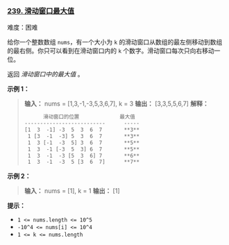 ### [239\. 滑动窗口最大值](https://leetcode.cn/problems/sliding-window-maximum/)

难度：困难

给你一个整数数组 `nums`，有一个大小为 `k` 的滑动窗口从数组的最左侧移动到数组的最右侧。你只可以看到在滑动窗口内的 `k` 个数字。滑动窗口每次只向右移动一位。

返回 _滑动窗口中的最大值_ 。

**示例 1：**

> **输入：** nums = [1,3,-1,-3,5,3,6,7], k = 3
> **输出：** [3,3,5,5,6,7]
> **解释：**
>
> ```txt
>       滑动窗口的位置             最大值
> --------------------------      -----
> [1  3  -1] -3  5  3  6  7       **3**
>  1 [3  -1  -3] 5  3  6  7       **3**
>  1  3 [-1  -3  5] 3  6  7       **5**
>  1  3  -1 [-3  5  3] 6  7       **5**
>  1  3  -1  -3 [5  3  6] 7       **6**
>  1  3  -1  -3  5 [3  6  7]      **7**
> ```

**示例 2：**

> **输入：** nums = [1], k = 1
> **输出：** [1]

**提示：**

- `1 <= nums.length <= 10^5`
- `-10^4 <= nums[i] <= 10^4`
- `1 <= k <= nums.length`
